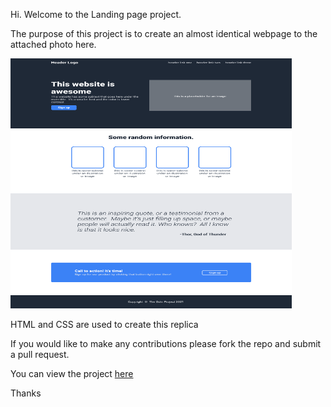 Hi. Welcome to the Landing page project.

The purpose of this project is to create an almost identical webpage to the attached photo here.

<img src="./image.png" width="450px" height="400px">

HTML and CSS are used to create this replica

If you would like to make any contributions please fork the repo and submit a pull request.


You can view the project <a href="https://donnydrose.github.io/thecoffeeshop/">here</a>

Thanks
